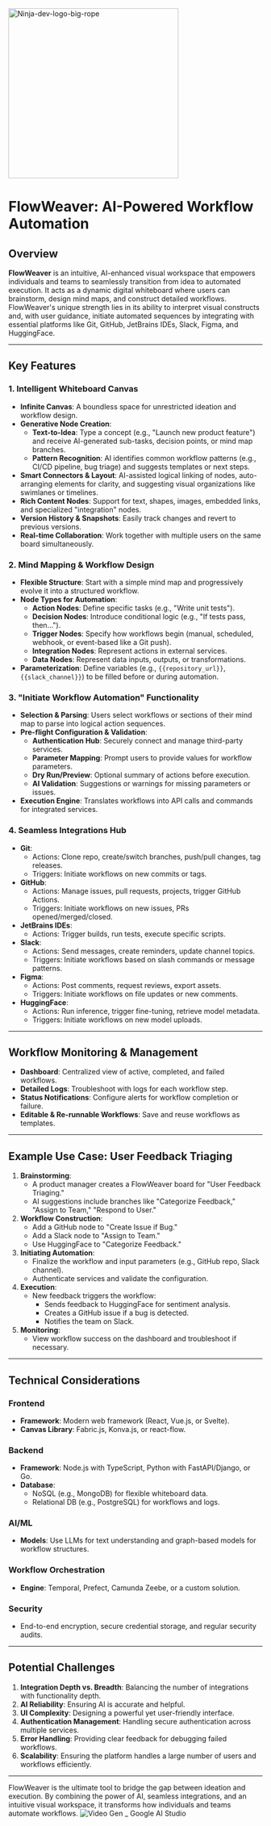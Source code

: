 <img width="337" alt="Ninja-dev-logo-big-rope" src="https://github.com/user-attachments/assets/903d7702-15de-42a0-a801-4918f474137f" />


# FlowWeaver: AI-Powered Workflow Automation
## Overview 
**FlowWeaver** is an intuitive, AI-enhanced visual workspace that empowers individuals and teams to seamlessly transition from idea to automated execution. It acts as a dynamic digital whiteboard where users can brainstorm, design mind maps, and construct detailed workflows. FlowWeaver's unique strength lies in its ability to interpret visual constructs and, with user guidance, initiate automated sequences by integrating with essential platforms like Git, GitHub, JetBrains IDEs, Slack, Figma, and HuggingFace.

---

## Key Features

### 1. Intelligent Whiteboard Canvas
- **Infinite Canvas**: A boundless space for unrestricted ideation and workflow design.
- **Generative Node Creation**:
  - **Text-to-Idea**: Type a concept (e.g., "Launch new product feature") and receive AI-generated sub-tasks, decision points, or mind map branches.
  - **Pattern Recognition**: AI identifies common workflow patterns (e.g., CI/CD pipeline, bug triage) and suggests templates or next steps.
- **Smart Connectors & Layout**: AI-assisted logical linking of nodes, auto-arranging elements for clarity, and suggesting visual organizations like swimlanes or timelines.
- **Rich Content Nodes**: Support for text, shapes, images, embedded links, and specialized "integration" nodes.
- **Version History & Snapshots**: Easily track changes and revert to previous versions.
- **Real-time Collaboration**: Work together with multiple users on the same board simultaneously.

### 2. Mind Mapping & Workflow Design
- **Flexible Structure**: Start with a simple mind map and progressively evolve it into a structured workflow.
- **Node Types for Automation**:
  - **Action Nodes**: Define specific tasks (e.g., "Write unit tests").
  - **Decision Nodes**: Introduce conditional logic (e.g., "If tests pass, then...").
  - **Trigger Nodes**: Specify how workflows begin (manual, scheduled, webhook, or event-based like a Git push).
  - **Integration Nodes**: Represent actions in external services.
  - **Data Nodes**: Represent data inputs, outputs, or transformations.
- **Parameterization**: Define variables (e.g., `{{repository_url}}`, `{{slack_channel}}`) to be filled before or during automation.

### 3. "Initiate Workflow Automation" Functionality
- **Selection & Parsing**: Users select workflows or sections of their mind map to parse into logical action sequences.
- **Pre-flight Configuration & Validation**:
  - **Authentication Hub**: Securely connect and manage third-party services.
  - **Parameter Mapping**: Prompt users to provide values for workflow parameters.
  - **Dry Run/Preview**: Optional summary of actions before execution.
  - **AI Validation**: Suggestions or warnings for missing parameters or issues.
- **Execution Engine**: Translates workflows into API calls and commands for integrated services.

### 4. Seamless Integrations Hub
- **Git**:
  - Actions: Clone repo, create/switch branches, push/pull changes, tag releases.
  - Triggers: Initiate workflows on new commits or tags.
- **GitHub**:
  - Actions: Manage issues, pull requests, projects, trigger GitHub Actions.
  - Triggers: Initiate workflows on new issues, PRs opened/merged/closed.
- **JetBrains IDEs**:
  - Actions: Trigger builds, run tests, execute specific scripts.
- **Slack**:
  - Actions: Send messages, create reminders, update channel topics.
  - Triggers: Initiate workflows based on slash commands or message patterns.
- **Figma**:
  - Actions: Post comments, request reviews, export assets.
  - Triggers: Initiate workflows on file updates or new comments.
- **HuggingFace**:
  - Actions: Run inference, trigger fine-tuning, retrieve model metadata.
  - Triggers: Initiate workflows on new model uploads.

---

## Workflow Monitoring & Management
- **Dashboard**: Centralized view of active, completed, and failed workflows.
- **Detailed Logs**: Troubleshoot with logs for each workflow step.
- **Status Notifications**: Configure alerts for workflow completion or failure.
- **Editable & Re-runnable Workflows**: Save and reuse workflows as templates.

---

## Example Use Case: User Feedback Triaging
1. **Brainstorming**:
   - A product manager creates a FlowWeaver board for "User Feedback Triaging."
   - AI suggestions include branches like "Categorize Feedback," "Assign to Team," "Respond to User."
2. **Workflow Construction**:
   - Add a GitHub node to "Create Issue if Bug."
   - Add a Slack node to "Assign to Team."
   - Use HuggingFace to "Categorize Feedback."
3. **Initiating Automation**:
   - Finalize the workflow and input parameters (e.g., GitHub repo, Slack channel).
   - Authenticate services and validate the configuration.
4. **Execution**:
   - New feedback triggers the workflow:
     - Sends feedback to HuggingFace for sentiment analysis.
     - Creates a GitHub issue if a bug is detected.
     - Notifies the team on Slack.
5. **Monitoring**:
   - View workflow success on the dashboard and troubleshoot if necessary.

---

## Technical Considerations
### Frontend
- **Framework**: Modern web framework (React, Vue.js, or Svelte).
- **Canvas Library**: Fabric.js, Konva.js, or react-flow.

### Backend
- **Framework**: Node.js with TypeScript, Python with FastAPI/Django, or Go.
- **Database**: 
  - NoSQL (e.g., MongoDB) for flexible whiteboard data.
  - Relational DB (e.g., PostgreSQL) for workflows and logs.

### AI/ML
- **Models**: Use LLMs for text understanding and graph-based models for workflow structures.

### Workflow Orchestration
- **Engine**: Temporal, Prefect, Camunda Zeebe, or a custom solution.

### Security
- End-to-end encryption, secure credential storage, and regular security audits.

---

## Potential Challenges
1. **Integration Depth vs. Breadth**: Balancing the number of integrations with functionality depth.
2. **AI Reliability**: Ensuring AI is accurate and helpful.
3. **UI Complexity**: Designing a powerful yet user-friendly interface.
4. **Authentication Management**: Handling secure authentication across multiple services.
5. **Error Handling**: Providing clear feedback for debugging failed workflows.
6. **Scalability**: Ensuring the platform handles a large number of users and workflows efficiently.

---

FlowWeaver is the ultimate tool to bridge the gap between ideation and execution. By combining the power of AI, seamless integrations, and an intuitive visual workspace, it transforms how individuals and teams automate workflows.
![Video Gen _ Google AI Studio](https://github.com/user-attachments/assets/8287b89c-1489-41ca-8d60-6d1397f75d8d)
